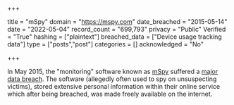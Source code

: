 +++

title = "mSpy"
domain = "https://mspy.com"
date_breached = "2015-05-14"
date = "2022-05-04"
record_count = "699,793"
privacy = "Public"
Verified = "True"
hashing = ["plaintext"]
breached_data = ["Device usage tracking data"]
type = ["posts","post"]
categories = []
acknowledged = "No"


+++


In May 2015, the &quot;monitoring&quot; software known as <a href="http://www.mspy.com" target="_blank" rel="noopener">mSpy</a> suffered a <a href="http://krebsonsecurity.com/2015/05/mobile-spy-software-maker-mspy-hacked-customer-data-leaked/#more-30913" target="_blank" rel="noopener">major data breach</a>. The software (allegedly often used to spy on unsuspecting victims), stored extensive personal information within their online service which after being breached, was made freely available on the internet.

